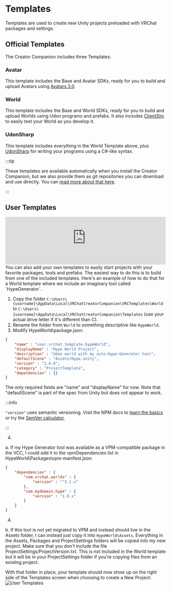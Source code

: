 # Templates
Templates are used to create new Unity projects preloaded with VRChat packages and settings.

## Official Templates
The Creator Companion includes three Templates:

### Avatar
This template includes the Base and Avatar SDKs, ready for you to build and upload Avatars using [Avatars 3.0](https://docs.vrchat.com/docs/avatars-30).

### World
This template includes the Base and World SDKs, ready for you to build and upload Worlds using Udon programs and prefabs. It also includes [ClientSim](https://clientsim.docs.vrchat.com/) to easily test your World as you develop it.

### UdonSharp
This template includes everything in the World Template above, plus [UdonSharp](https://github.com/vrchat-community/UdonSharp) for writing your programs using a C#-like syntax.

:::tip

These templates are available automatically when you install the Creator Companion, but we also provide them as git repositories you can download and use directly.
You can [read more about that here](/guides/using-project-template-repos).

:::

## User Templates
<iframe width="100%" class="ratio-16-by-9" src="https://www.youtube-nocookie.com/embed/_hK7FIJ1gTU" title="YouTube video player" frameborder="0" allow="clipboard-write; encrypted-media; picture-in-picture; web-share" allowfullscreen></iframe>
You can also add your own templates to easily start projects with your favorite packages, tools and prefabs. The easiest way to do this is to build from one of the included templates. Here's an example of how to do that for a World template where we include an imaginary tool called `HypeGenerator`. 

1. Copy the folder `C:\Users\{username}\AppData\Local\VRChatCreatorCompanion\VRCTemplates\World` to `C:\Users\{username}\AppData\Local\VRChatCreatorCompanion\Templates` (use your actual drive letter if it's different than C).
2. Rename the folder from `World` to something descriptive like `HypeWorld`.
3. Modify HypeWorld\package.json:

```json
{
	"name" : "user.vrchat.template.hypeWorld",
	"displayName" : "Hype World Project",
	"description" : "Udon world with my auto-Hype-Generator tool",
	"defaultScene" : "Assets/Hype.unity",
	"version" : "1.0.0",
	"category" : "ProjectTemplate",
	"dependencies" : {}
}
```
The only required fields are "name" and "displayName" for now. Note that "defaultScene" is part of the spec from Unity but does not appear to work.

:::info

`"version"` uses semantic versioning. Visit the NPM docs to [learn the basics](https://docs.npmjs.com/about-semantic-versioning) or try the [SemVer calculator](https://semver.npmjs.com/).

:::

4.
  a.  If my Hype Generator tool was available as a VPM-compatible package in the VCC, I could add it to the vpmDependencies list in HypeWorld\Packages\vpm-manifest.json:
```json
{
	"dependencies" : {
		"com.vrchat.worlds" : {
			"version" : "^3.1.x"
		},
		"com.mydomain.hype" : {
			"version" : "1.0.x"
		}
	}
}
```
4.
  b. If this tool is not yet migrated to VPM and instead should live in the Assets folder, I can instead just copy it into `HypeWorld\Assets`. Everything in the Assets, Packages and ProjectSettings folders will be copied into my new project. Make sure that you *don't* include the file ProjectSettings/ProjectVersion.txt. This is not included in the World template but it will be in your ProjectSettings folder if you're copying files from an existing project.

With that folder in place, your template should now show up on the right side of the Templates screen when choosing to create a New Project:
![User Templates](/images/user-templates.png)
